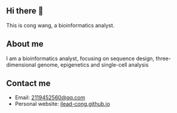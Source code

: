 ## Hi there 👋

This is cong wang, a bioinformatics analyst.

## About me

I am a bioinformatics analyst, focusing on sequence design, three-dimensional genome, epigenetics and single-cell analysis

## Contact me

- Email: [2119452560@qq.com](2119452560@qq.com)
- Personal website: [ilead-cong.github.io](https://ilead-cong.github.io/)
